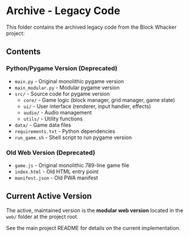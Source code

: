 # Archive - Legacy Code

This folder contains the archived legacy code from the Block Whacker project:

## Contents

### Python/Pygame Version (Deprecated)
- `main.py` - Original monolithic pygame version
- `main_modular.py` - Modular pygame version
- `src/` - Source code for pygame version
  - `core/` - Game logic (block manager, grid manager, game state)
  - `ui/` - User interface (renderer, input handler, effects)
  - `audio/` - Audio management
  - `utils/` - Utility functions
- `data/` - Game data files
- `requirements.txt` - Python dependencies
- `run_game.sh` - Shell script to run pygame version

### Old Web Version (Deprecated)
- `game.js` - Original monolithic 789-line game file
- `index.html` - Old HTML entry point
- `manifest.json` - Old PWA manifest

## Current Active Version

The active, maintained version is the **modular web version** located in the `web/` folder at the project root.

See the main project README for details on the current implementation.
